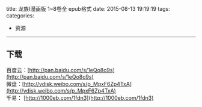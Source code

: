 title: 龙族I漫画版 1~8卷全 epub格式
date: 2015-08-13 19:19:19
tags:
categories:
  - 资源
---

## 下载

百度云：[http://pan.baidu.com/s/1eQo8o9s](http://pan.baidu.com/s/1eQo8o9s)  
微盘：[http://vdisk.weibo.com/s/p_MpxF6Zp4TxA](http://vdisk.weibo.com/s/p_MpxF6Zp4TxA)  
千易： [http://1000eb.com/1fdn3](http://1000eb.com/1fdn3)
